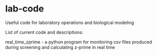 # lab-code
Useful code for laboratory operations and biological modeling

List of current code and descriptions:

real_time_zprime - a python program for monitoring csv files produced during screening and calculating z-prime in real time
